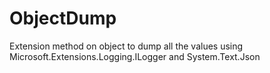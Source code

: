 # ObjectDump
Extension method on object to dump all the values using Microsoft.Extensions.Logging.ILogger and System.Text.Json
